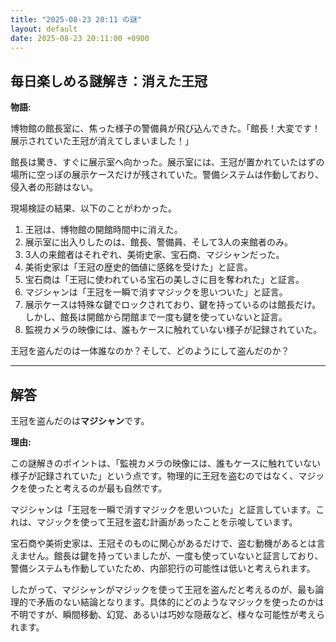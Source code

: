 ```yaml
---
title: "2025-08-23 20:11 の謎"
layout: default
date: 2025-08-23 20:11:00 +0900
---
```

## 毎日楽しめる謎解き：消えた王冠

**物語:**

博物館の館長室に、焦った様子の警備員が飛び込んできた。「館長！大変です！展示されていた王冠が消えてしまいました！」

館長は驚き、すぐに展示室へ向かった。展示室には、王冠が置かれていたはずの場所に空っぽの展示ケースだけが残されていた。警備システムは作動しており、侵入者の形跡はない。

現場検証の結果、以下のことがわかった。

1.  王冠は、博物館の開館時間中に消えた。
2.  展示室に出入りしたのは、館長、警備員、そして3人の来館者のみ。
3.  3人の来館者はそれぞれ、美術史家、宝石商、マジシャンだった。
4.  美術史家は「王冠の歴史的価値に感銘を受けた」と証言。
5.  宝石商は「王冠に使われている宝石の美しさに目を奪われた」と証言。
6.  マジシャンは「王冠を一瞬で消すマジックを思いついた」と証言。
7.  展示ケースは特殊な鍵でロックされており、鍵を持っているのは館長だけ。しかし、館長は開館から閉館まで一度も鍵を使っていないと証言。
8.  監視カメラの映像には、誰もケースに触れていない様子が記録されていた。

王冠を盗んだのは一体誰なのか？そして、どのようにして盗んだのか？

---

## 解答

王冠を盗んだのは**マジシャン**です。

**理由:**

この謎解きのポイントは、「監視カメラの映像には、誰もケースに触れていない様子が記録されていた」という点です。物理的に王冠を盗むのではなく、マジックを使ったと考えるのが最も自然です。

マジシャンは「王冠を一瞬で消すマジックを思いついた」と証言しています。これは、マジックを使って王冠を盗む計画があったことを示唆しています。

宝石商や美術史家は、王冠そのものに関心があるだけで、盗む動機があるとは言えません。館長は鍵を持っていましたが、一度も使っていないと証言しており、警備システムも作動していたため、内部犯行の可能性は低いと考えられます。

したがって、マジシャンがマジックを使って王冠を盗んだと考えるのが、最も論理的で矛盾のない結論となります。具体的にどのようなマジックを使ったのかは不明ですが、瞬間移動、幻覚、あるいは巧妙な隠蔽など、様々な可能性が考えられます。

